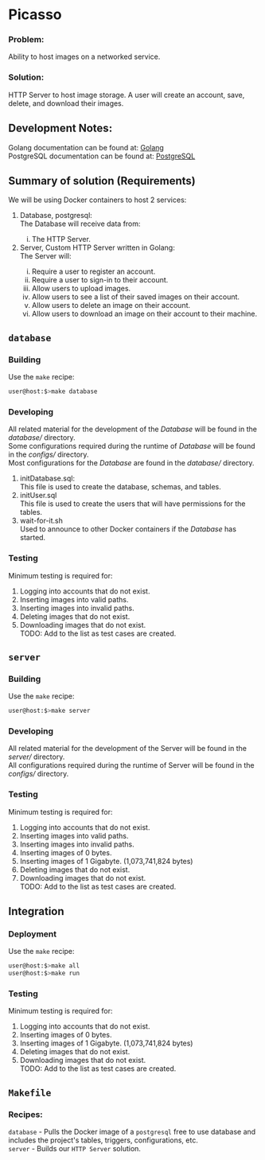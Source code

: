 # Picasso

### Problem:

<p>
Ability to host images on a networked service.
</p>

### Solution:

<p>
HTTP Server to host image storage. A user will create an account, save, delete, and download
their images.
</p>

## Development Notes:

<p>
Golang documentation can be found at: <a href="https://go.dev/doc/">Golang</a><br>
PostgreSQL documentation can be found at: <a href="https://www.postgresql.org/docs/">
PostgreSQL</a><br>
</p>

## Summary of solution (Requirements)

<p>
We will be using Docker containers to host 2 services:
<ol>
<li>Database, postgresql:</li>
The Database will receive data from:
<ol type='i'>
<li>The HTTP Server.</li>
</ol>

<li>Server, Custom HTTP Server written in Golang:</li>
The Server will:
<ol type='i'>
<li>Require a user to register an account.</li>
<li>Require a user to sign-in to their account.</li>
<li>Allow users to upload images.</li>
<li>Allow users to see a list of their saved images on their account.</li>
<li>Allow users to delete an image on their account.</li>
<li>Allow users to download an image on their account to their machine.</li>
</ol>
</ol>
</p>

## `database`

### Building

Use the `make` recipe:
```bash
user@host:$>make database
```

### Developing

<p>
All related material for the development of the <em>Database</em> will be found in the 
<em>database/</em> directory.<br>
Some configurations required during the runtime of <em>Database</em> will be found in the
<em>configs/</em> directory.<br>
Most configurations for the <em>Database</em> are found in the <em>database/</em> directory.<br>
<ol>
<li>initDatabase.sql:</li>
This file is used to create the database, schemas, and tables.
<li>initUser.sql</li>
This file is used to create the users that will have permissions for the tables.
<li>wait-for-it.sh</li>
Used to announce to other Docker containers if the <em>Database</em> has started.
</ol>
</p>

### Testing

<p>
Minimum testing is required for:
<ol>
<li>Logging into accounts that do not exist.</li>
<li>Inserting images into valid paths.</li>
<li>Inserting images into invalid paths.</li>
<li>Deleting images that do not exist.</li>
<li>Downloading images that do not exist.</li>
TODO: Add to the list as test cases are created.
</ol>
</p>

## `server`

### Building

Use the `make` recipe:
```bash
user@host:$>make server
```

### Developing

<p>
All related material for the development of the Server will be found in the <em>server/</em>
directory.<br>
All configurations required during the runtime of Server will be found in the <em>configs/</em>
directory.<br>
</p>

### Testing

<p>
Minimum testing is required for:
<ol>
<li>Logging into accounts that do not exist.</li>
<li>Inserting images into valid paths.</li>
<li>Inserting images into invalid paths.</li>
<li>Inserting images of 0 bytes.</li>
<li>Inserting images of 1 Gigabyte. (1,073,741,824 bytes)</li>
<li>Deleting images that do not exist.</li>
<li>Downloading images that do not exist.</li>
TODO: Add to the list as test cases are created.
</ol>
</p>

## Integration

### Deployment

Use the `make` recipe:
```bash
user@host:$>make all
user@host:$>make run
```

### Testing

<p>
Minimum testing is required for:
<ol>
<li>Logging into accounts that do not exist.</li>
<li>Inserting images of 0 bytes.</li>
<li>Inserting images of 1 Gigabyte. (1,073,741,824 bytes)</li>
<li>Deleting images that do not exist.</li>
<li>Downloading images that do not exist.</li>
TODO: Add to the list as test cases are created.
</ol>
</p>

## `Makefile`

### Recipes:

`database` - Pulls the Docker image of a `postgresql` free to use database and includes the
project's tables, triggers, configurations, etc.<br>
`server` - Builds our `HTTP Server` solution.
